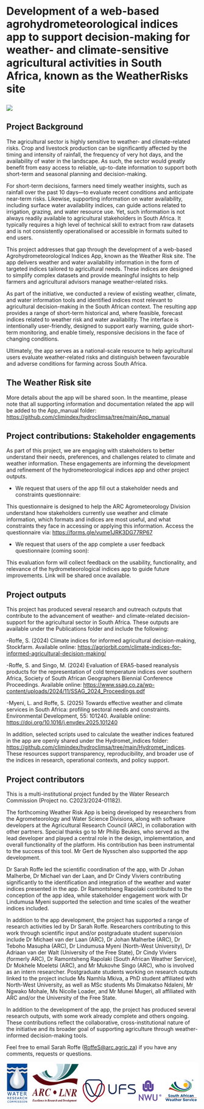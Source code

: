 # Development of a web-based agrohydrometeorological indices app to support decision-making for weather- and climate-sensitive agricultural activities in South Africa, known as the WeatherRisks site 



<a href="alternative text"><img src="https://github.com/climindex/hydroclimsa/blob/main/Figures/Github_page_pic.png" align="middle" width="desired width" height="desired heigh"></a>

## Project Background
The agricultural sector is highly sensitive to weather- and climate-related risks. Crop and livestock production can be significantly affected by the timing and intensity of rainfall, the frequency of very hot days, and the availability of water in the landscape. As such, the sector would greatly benefit from easy access to reliable, up-to-date information to support both short-term and seasonal planning and decision-making.

For short-term decisions, farmers need timely weather insights, such as rainfall over the past 10 days—to evaluate recent conditions and anticipate near-term risks. Likewise, supporting information on water availability, including surface water availability indices, can guide actions related to irrigation, grazing, and water resource use. Yet, such information is not always readily available to agricultural stakeholders in South Africa. It typically requires a high level of technical skill to extract from raw datasets and is not consistently operationalised or accessible in formats suited to end users.

This project addresses that gap through the development of a web-based Agrohydrometeorological Indices App, known as the Weather Risk site. The app delivers weather and water availability information in the form of targeted indices tailored to agricultural needs. These indices are designed to simplify complex datasets and provide meaningful insights to help farmers and agricultural advisors manage weather-related risks.

As part of the initiative, we conducted a review of existing weather, climate, and water information tools and identified indices most relevant to agricultural decision-making in the South African context. The resulting app provides a range of short-term historical and, where feasible, forecast indices related to weather risk and water availability. The interface is intentionally user-friendly, designed to support early warning, guide short-term monitoring, and enable timely, responsive decisions in the face of changing conditions.

Ultimately, the app serves as a national-scale resource to help agricultural users evaluate weather-related risks and distinguish between favourable and adverse conditions for farming across South Africa.


## The Weather Risk site
More details about the app will be shared soon. In the meantime, please note that all supporting information and documentation related the app will be added to the App_manual folder: https://github.com/climindex/hydroclimsa/tree/main/App_manual


## Project contributions: Stakeholder engagements
As part of this project, we are engaging with stakeholders to better understand their needs, preferences, and challenges related to climate and weather information. These engagements are informing the development and refinement of the hydrometeorological indices app and other project outputs.

* We request that users of the app fill out a stakeholder needs and constraints questionnaire:

This questionnaire is designed to help the ARC Agrometeorology Division understand how stakeholders currently use weather and climate information, which formats and indices are most useful, and what constraints they face in accessing or applying this information.
Access the questionnaire via: https://forms.gle/vume1JRK3DG77RP67

* We request that users of the app complete a user feedback questionnaire (coming soon):

This evaluation form will collect feedback on the usability, functionality, and relevance of the hydrometeorological indices app to guide future improvements.
Link will be shared once available.

## Project outputs 
This project has produced several research and outreach outputs that contribute to the advancement of weather- and climate-related decision-support for the agricultural sector in South Africa. These outputs are available under the Publications folder and include the following:

-Roffe, S. (2024) Climate indices for informed agricultural decision-making, Stockfarm.
Available online: https://agriorbit.com/climate-indices-for-informed-agricultural-decision-making/

-Roffe, S. and Singo, M. (2024) Evaluation of ERA5-based reanalysis products for the representation of cold temperature indices over southern Africa, Society of South African Geographers Biennial Conference Proceedings.
Available online: https://www.ssag.co.za/wp-content/uploads/2024/11/SSAG_2024_Proceedings.pdf

-Myeni, L. and Roffe, S. (2025) Towards effective weather and climate services in South Africa: profiling sectoral needs and constraints. Environmental Development, 55: 101240.
Available online: https://doi.org/10.1016/j.envdev.2025.101240


In addition, selected scripts used to calculate the weather indices featured in the app are openly shared under the Hydromet_indices folder: https://github.com/climindex/hydroclimsa/tree/main/Hydromet_indices. These resources support transparency, reproducibility, and broader use of the indices in research, operational contexts, and policy support.


## Project contributors
This is a multi-institutional project funded by the Water Research Commission (Project no. C2023/2024-01182).

The forthcoming Weather Risk App is being developed by researchers from the Agrometeorology and Water Science Divisions, along with software developers at the Agricultural Research Council (ARC), in collaboration with other partners. Special thanks go to Mr Philip Beukes, who served as the lead developer and played a central role in the design, implementation, and overall functionality of the platform. His contribution has been instrumental to the success of this tool. Mr Gert de Nysschen also supported the app development.

Dr Sarah Roffe led the scientific coordination of the app, with Dr Johan Malherbe, Dr Michael van der Laan, and Dr Cindy Viviers contributing significantly to the identification and integration of the weather and water indices presented in the app. Dr Ramontsheng Rapolaki contributed to the conception of the app idea, while stakeholder engagement work with Dr Lindumusa Myeni supported the selection and time scales of the weather indices included.

In addition to the app development, the project has supported a range of research activities led by Dr Sarah Roffe. Researchers contributing to this work through scientific input and/or postgraduate student supervision include Dr Michael van der Laan (ARC), Dr Johan Malherbe (ARC), Dr Teboho Masupha (ARC), Dr Lindumusa Myeni (North-West University), Dr Adriaan van der Walt (University of the Free State), Dr Cindy Viviers (formerly ARC), Dr Ramontsheng Rapolaki (South African Weather Service), Dr Mokhele Moeletsi (ARC), and Mr Mukovhe Singo (ARC), who is involved as an intern researcher. Postgraduate students working on research outputs linked to the project include Ms Namhla Mkiva, a PhD student affiliated with North-West University, as well as MSc students Ms Dimakatso Ndaleni, Mr Ngwako Mohale, Ms Nicolle Loader, and Mr Munei Mugeri, all affiliated with ARC and/or the University of the Free State.

In addition to the development of the app, the project has produced several research outputs, with some work already complete and others ongoing. These contributions reflect the collaborative, cross-institutional nature of the initiative and its broader goal of supporting agriculture through weather-informed decision-making tools.

Feel free to email Sarah Roffe (RoffeS@arc.agric.za) if you have any comments, requests or questions. 


<a href="alternative text"><img src="https://github.com/climindex/hydroclimsa/blob/main/Figures/Logo_github.png" align="middle" width="desired width" height="desired heigh"></a>
